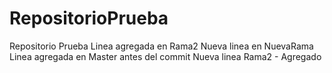 # RepositorioPrueba
Repositorio Prueba
Linea agregada en Rama2
Nueva linea en NuevaRama
Linea agregada en Master antes del commit
Nueva linea Rama2 - Agregado